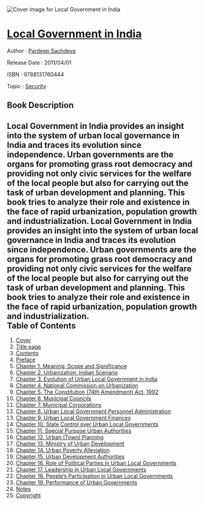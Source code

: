 ![Cover image for Local Government in India](https://imgdetail.ebookreading.net/cover/cover/security/EB9788131760444.jpg)

[Local Government in India](https://ebookreading.net/view/book/Local+Government+in+India-EB9788131760444_1.html "Local Government in India")
====================================================================================================================

Author : [Pardeep Sachdeva](https://ebookreading.net/search/author/Pardeep+Sachdeva)

Release Date : 2011/04/01

ISBN : 9788131760444

Topic : [Security](https://ebookreading.net/search/category/security)

Book Description
-----------------

Local Government in India provides an insight into the system of urban local governance in India and traces its evolution since independence. Urban governments are the organs for promoting grass root democracy and providing not only civic services for the welfare of the local people but also for carrying out the task of urban development and planning. This book tries to analyze their role and existence in the face of rapid urbanization, population growth and industrialization. 	              Local Government in India provides an insight into the system of urban local governance in India and traces its evolution since independence. Urban governments are the organs for promoting grass root democracy and providing not only civic services for the welfare of the local people but also for carrying out the task of urban development and planning. This book tries to analyze their role and existence in the face of rapid urbanization, population growth and industrialization. 	              
Table of Contents
-----------------

1. [Cover](https://ebookreading.net/view/book/Local+Government+in+India-EB9788131760444_1.html)
1. [Title page](https://ebookreading.net/view/book/Local+Government+in+India-EB9788131760444_2.html)
1. [Contents](https://ebookreading.net/view/book/Local+Government+in+India-EB9788131760444_3.html)
1. [Preface](https://ebookreading.net/view/book/Local+Government+in+India-EB9788131760444_4.html)
1. [Chapter 1. Meaning, Scope and Significance](https://ebookreading.net/view/book/Local+Government+in+India-EB9788131760444_5.html)
1. [Chapter 2. Urbanization: Indian Scenario](https://ebookreading.net/view/book/Local+Government+in+India-EB9788131760444_6.html)
1. [Chapter 3. Evolution of Urban Local Government in India](https://ebookreading.net/view/book/Local+Government+in+India-EB9788131760444_7.html)
1. [Chapter 4. National Commission on Urbanization](https://ebookreading.net/view/book/Local+Government+in+India-EB9788131760444_8.html)
1. [Chapter 5. The Constitution (74th Amendment) Act, 1992](https://ebookreading.net/view/book/Local+Government+in+India-EB9788131760444_9.html)
1. [Chapter 6. Municipal Councils](https://ebookreading.net/view/book/Local+Government+in+India-EB9788131760444_10.html)
1. [Chapter 7. Municipal Corporations](https://ebookreading.net/view/book/Local+Government+in+India-EB9788131760444_11.html)
1. [Chapter 8. Urban Local Government Personnel Administration](https://ebookreading.net/view/book/Local+Government+in+India-EB9788131760444_12.html)
1. [Chapter 9. Urban Local Government Finances](https://ebookreading.net/view/book/Local+Government+in+India-EB9788131760444_13.html)
1. [Chapter 10. State Control over Urban Local Governments](https://ebookreading.net/view/book/Local+Government+in+India-EB9788131760444_14.html)
1. [Chapter 11. Special Purpose Urban Authorities](https://ebookreading.net/view/book/Local+Government+in+India-EB9788131760444_15.html)
1. [Chapter 12. Urban (Town) Planning](https://ebookreading.net/view/book/Local+Government+in+India-EB9788131760444_16.html)
1. [Chapter 13. Ministry of Urban Development](https://ebookreading.net/view/book/Local+Government+in+India-EB9788131760444_17.html)
1. [Chapter 14. Urban Poverty Alleviation](https://ebookreading.net/view/book/Local+Government+in+India-EB9788131760444_18.html)
1. [Chapter 15. Urban Development Authorities](https://ebookreading.net/view/book/Local+Government+in+India-EB9788131760444_19.html)
1. [Chapter 16. Role of Political Parties in Urban Local Governments](https://ebookreading.net/view/book/Local+Government+in+India-EB9788131760444_20.html)
1. [Chapter 17. Leadership in Urban Local Governments](https://ebookreading.net/view/book/Local+Government+in+India-EB9788131760444_21.html)
1. [Chapter 18. People’s Participation in Urban Local Governments](https://ebookreading.net/view/book/Local+Government+in+India-EB9788131760444_22.html)
1. [Chapter 19. Performance of Urban Governments](https://ebookreading.net/view/book/Local+Government+in+India-EB9788131760444_23.html)
1. [Notes](https://ebookreading.net/view/book/Local+Government+in+India-EB9788131760444_24.html)
1. [Copyright](https://ebookreading.net/view/book/Local+Government+in+India-EB9788131760444_37.html)
